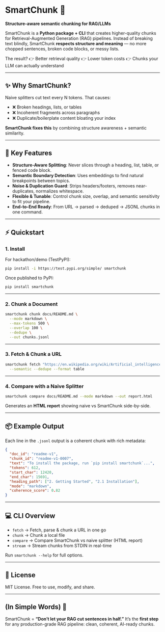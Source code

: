 # SmartChunk 🧩

**Structure-aware semantic chunking for RAG/LLMs**

SmartChunk is a **Python package + CLI** that creates higher-quality chunks for Retrieval-Augmented Generation (RAG) pipelines. Instead of breaking text blindly, SmartChunk **respects structure and meaning** — no more chopped sentences, broken code blocks, or messy lists.

The result?
👉 Better retrieval quality
👉 Lower token costs
👉 Chunks your LLM can actually understand

---

## ✨ Why SmartChunk?

Naive splitters cut text every N tokens. That causes:

* ❌ Broken headings, lists, or tables
* ❌ Incoherent fragments across paragraphs
* ❌ Duplicate/boilerplate content bloating your index

**SmartChunk fixes this** by combining structure awareness + semantic similarity.

---

## 🧠 Key Features

* **Structure-Aware Splitting**: Never slices through a heading, list, table, or fenced code block.
* **Semantic Boundary Detection**: Uses embeddings to find natural breakpoints between topics.
* **Noise & Duplication Guard**: Strips headers/footers, removes near-duplicates, normalizes whitespace.
* **Flexible & Tunable**: Control chunk size, overlap, and semantic sensitivity to fit your pipeline.
* **End-to-End Ready**: From URL → parsed → deduped → JSONL chunks in one command.

---

## ⚡ Quickstart

### 1. Install

For hackathon/demo (TestPyPI):

```bash
pip install -i https://test.pypi.org/simple/ smartchunk
```

Once published to PyPI:

```bash
pip install smartchunk
```

---

### 2. Chunk a Document

```bash
smartchunk chunk docs/README.md \
  --mode markdown \
  --max-tokens 500 \
  --overlap 100 \
  --dedupe \
  --out chunks.jsonl
```

---

### 3. Fetch & Chunk a URL

```bash
smartchunk fetch "https://en.wikipedia.org/wiki/Artificial_intelligence" \
  --semantic --dedupe --format table
```

---

### 4. Compare with a Naive Splitter

```bash
smartchunk compare docs/README.md --mode markdown --out report.html
```

Generates an **HTML report** showing naive vs SmartChunk side-by-side.

---

## 📦 Example Output

Each line in the `.jsonl` output is a coherent chunk with rich metadata:

```json
{
  "doc_id": "readme-v1",
  "chunk_id": "readme-v1-0007",
  "text": "To install the package, run `pip install smartchunk`...",
  "tokens": 612,
  "start_char": 12420,
  "end_char": 15691,
  "heading_path": ["2. Getting Started", "2.1 Installation"],
  "mode": "markdown",
  "coherence_score": 0.82
}
```

---

## 💻 CLI Overview

* `fetch` → Fetch, parse & chunk a URL in one go
* `chunk` → Chunk a local file
* `compare` → Compare SmartChunk vs naive splitter (HTML report)
* `stream` → Stream chunks from STDIN in real-time

Run `smartchunk --help` for full options.

---

## 🔑 License

MIT License. Free to use, modify, and share.

---

## (In Simple Words) 📝

SmartChunk = **“Don’t let your RAG cut sentences in half.”**
It’s the **first step** for any production-grade RAG pipeline: clean, coherent, AI-ready chunks.
